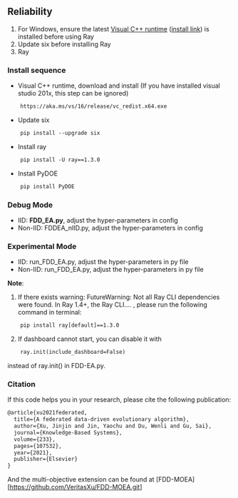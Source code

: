 ## Reliability 

1. For Windows, ensure the latest [Visual C++ runtime](https://support.microsoft.com/en-us/help/2977003/the-latest-supported-visual-c-downloads) ([install link](https://aka.ms/vs/16/release/vc_redist.x64.exe)) is installed before using Ray
2. Update six before installing Ray
3. Ray

### Install sequence

- Visual C++ runtime, download and install (If you have installed visual studio 201x, this step can be ignored)

```tex
    https://aka.ms/vs/16/release/vc_redist.x64.exe
```

- Update six

```tex
    pip install --upgrade six
```

- Install ray

```tex
    pip install -U ray==1.3.0
```

- Install PyDOE

```tex
    pip install PyDOE
```

### Debug Mode

- IID: **FDD_EA.py**, adjust the hyper-parameters in config
- Non-IID: FDDEA_nIID.py, adjust the hyper-parameters in config

### Experimental Mode

- IID: run_FDD_EA.py, adjust the hyper-parameters in py file
- Non-IID: run_FDD_EA.py, adjust the hyper-parameters in py file

**Note**:

1. If there exists warning: FutureWarning: Not all Ray CLI dependencies were found. In Ray 1.4+, the Ray CLI.... , please run the following command in terminal:

```tex
    pip install ray[default]==1.3.0
```

2. If dashboard cannot start, you can disable it with 

```tex
    ray.init(include_dashboard=False)
```
instead of ray.init() in FDD-EA.py.

### Citation
If this code helps you in your research, please cite the following publication:

```tex
@article{xu2021federated,
  title={A federated data-driven evolutionary algorithm},
  author={Xu, Jinjin and Jin, Yaochu and Du, Wenli and Gu, Sai},
  journal={Knowledge-Based Systems},
  volume={233},
  pages={107532},
  year={2021},
  publisher={Elsevier}
}
```

And the multi-objective extension can be found at [FDD-MOEA][https://github.com/VeritasXu/FDD-MOEA.git]
